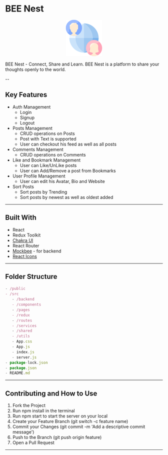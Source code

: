 # BEE Nest

<p align="center">
  <img src="./public/favicon.ico" alt="Bee-Nest"/>
</p>

BEE Nest - Connect, Share and Learn.
BEE Nest is a platform to share your thoughts openly to the world.

--

## Key Features

- Auth Management
  - Login
  - Signup
  - Logout
- Posts Management
  - CRUD operations on Posts
  - Post with Text is supported
  - User can checkout his feed as well as all posts
- Comments Management
  - CRUD operations on Comments
- Like and Bookmark Management
  - User can Like/UnLike posts
  - User can Add/Remove a post from Bookmarks
- User Profile Management
  - User can edit his Avatar, Bio and Website
- Sort Posts
  - Sort posts by Trending
  - Sort posts by newest as well as oldest added

---

## Built With

- React
- Redux Toolkit
- [Chakra UI](https://chakra-ui.com/)
- React Router
- [Mockbee](https://mockbee.netlify.app/) - for backend
- [React Icons](https://react-icons.github.io/react-icons/)

---

## Folder Structure

```jsx
- /public
- /src
   - /backend
   - /components
   - /pages
   - /redux
   - /routes
   - /services
   - /shared
   - /utils
   - App.css
   - App.js
   - index.js
   - server.js
- package-lock.json
- package.json
- README.md
```

---

## Contributing and How to Use

1. Fork the Project
2. Run npm install in the terminal
3. Run npm start to start the server on your local
4. Create your Feature Branch (git switch -c feature name)
5. Commit your Changes (git commit -m 'Add a descriptive commit message')
6. Push to the Branch (git push origin feature)
7. Open a Pull Request

---
